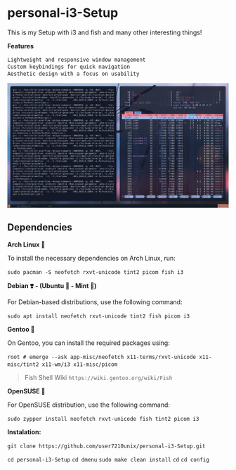 # personal-i3-Setup
This is my Setup with i3 and fish and many other interesting things!


**Features**

    Lightweight and responsive window management
    Custom keybindings for quick navigation
    Aesthetic design with a focus on usability


![Preview](showcase/rice.png)

## Dependencies

**Arch Linux 🔷**

To install the necessary dependencies on Arch Linux, run:

```sudo pacman -S neofetch rxvt-unicode tint2 picom fish i3```

**Debian ❣️ - (Ubuntu 🍊 - Mint 🍏)**

For Debian-based distributions, use the following command:



```sudo apt install neofetch rxvt-unicode tint2 fish picom i3```

**Gentoo 🧼**

On Gentoo, you can install the required packages using:



```root # emerge --ask app-misc/neofetch x11-terms/rxvt-unicode x11-misc/tint2 x11-wm/i3 x11-misc/picom```

 > Fish Shell Wiki
    ```https://wiki.gentoo.org/wiki/Fish```


**OpenSUSE 🦎**

For OpenSUSE distribution, use the following command:



```sudo zypper install neofetch rxvt-unicode fish tint2 picom i3```


**Instalation:**

```git clone https://github.com/user7210unix/personal-i3-Setup.git```

```cd personal-i3-Setup```
``cd dmenu``
``sudo make clean install``
``cd``
``cd config``
